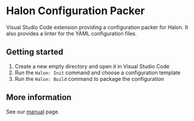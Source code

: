 # Halon Configuration Packer
Visual Studio Code extension providing a configuration packer for Halon.
It also provides a linter for the YAML configuration files.

## Getting started

1. Create a new empty directory and open it in Visual Studio Code
2. Run the `Halon: Init` command and choose a configuration template
3. Run the `Halon: Build` command to package the configuration

## More information

See our [manual](https://docs.halon.io/manual/vscode.html) page.